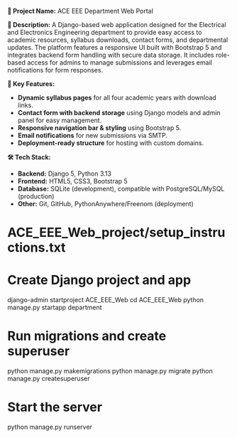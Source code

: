 **📌 Project Name:** ACE EEE Department Web Portal

**📝 Description:**
A Django-based web application designed for the Electrical and Electronics Engineering department to provide easy access to academic resources, syllabus downloads, contact forms, and departmental updates. The platform features a responsive UI built with Bootstrap 5 and integrates backend form handling with secure data storage. It includes role-based access for admins to manage submissions and leverages email notifications for form responses.

**🔹 Key Features:**

* **Dynamic syllabus pages** for all four academic years with download links.
* **Contact form with backend storage** using Django models and admin panel for easy management.
* **Responsive navigation bar & styling** using Bootstrap 5.
* **Email notifications** for new submissions via SMTP.
* **Deployment-ready structure** for hosting with custom domains.

**🛠 Tech Stack:**

* **Backend:** Django 5, Python 3.13
* **Frontend:** HTML5, CSS3, Bootstrap 5
* **Database:** SQLite (development), compatible with PostgreSQL/MySQL (production)
* **Other:** Git, GitHub, PythonAnywhere/Freenom (deployment)

# ACE_EEE_Web_project/setup_instructions.txt
# Create Django project and app
django-admin startproject ACE_EEE_Web
cd ACE_EEE_Web
python manage.py startapp department
# Run migrations and create superuser
python manage.py makemigrations
python manage.py migrate
python manage.py createsuperuser
# Start the server
python manage.py runserver


